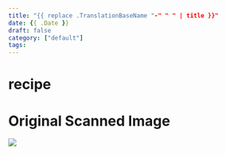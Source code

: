```yaml
---
title: "{{ replace .TranslationBaseName "-" " " | title }}"
date: {{ .Date }}
draft: false
category: ["default"]
tags:
---
```


# recipe

# Original Scanned Image

![](/static/default/recipe.png)